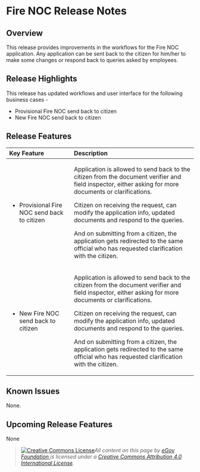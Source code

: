 # Fire NOC Release Notes

## Overview <a id="Overview"></a>

This release provides improvements in the workflows for the Fire NOC application. Any application can be sent back to the citizen for him/her to make some changes or respond back to queries asked by employees.

## Release Highlights <a id="Release-Highlights"></a>

This release has updated workflows and user interface for the following business cases -

* Provisional Fire NOC send back to citizen
* New Fire NOC send back to citizen

## Release Features <a id="Release-Features"></a>

<table>
  <thead>
    <tr>
      <th style="text-align:left"><b>Key Feature</b>
      </th>
      <th style="text-align:left"><b>Description</b>
      </th>
    </tr>
  </thead>
  <tbody>
    <tr>
      <td style="text-align:left">
        <ul>
          <li>Provisional Fire NOC send back to citizen</li>
        </ul>
      </td>
      <td style="text-align:left">
        <p>Application is allowed to send back to the citizen from the document verifier
          and field inspector, either asking for more documents or clarifications.</p>
        <p>Citizen on receiving the request, can modify the application info, updated
          documents and respond to the queries.</p>
        <p>And on submitting from a citizen, the application gets redirected to the
          same official who has requested clarification with the citizen.</p>
      </td>
    </tr>
    <tr>
      <td style="text-align:left">
        <ul>
          <li>New Fire NOC send back to citizen</li>
        </ul>
      </td>
      <td style="text-align:left">
        <p>Application is allowed to send back to the citizen from the document verifier
          and field inspector, either asking for more documents or clarifications.</p>
        <p>Citizen on receiving the request, can modify the application info, updated
          documents and respond to the queries.</p>
        <p>And on submitting from a citizen, the application gets redirected to the
          same official who has requested clarification with the citizen.</p>
      </td>
    </tr>
  </tbody>
</table>

## Known Issues <a id="Known-Issues"></a>

None.

## Upcoming Release Features <a id="Upcoming-Release-Features"></a>

None

> [![Creative Commons License](https://i.creativecommons.org/l/by/4.0/80x15.png)](http://creativecommons.org/licenses/by/4.0/)_All content on this page by_ [_eGov Foundation_ ](https://egov.org.in/)_is licensed under a_ [_Creative Commons Attribution 4.0 International License_](http://creativecommons.org/licenses/by/4.0/)_._


